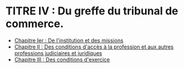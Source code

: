# TITRE IV : Du greffe du tribunal de commerce.

- [Chapitre Ier : De l'institution et des missions](chapitre-ier)
- [Chapitre II : Des conditions d'accès à la profession et aux autres professions judiciaires et juridiques](chapitre-ii)
- [Chapitre III : Des conditions d'exercice](chapitre-iii)
